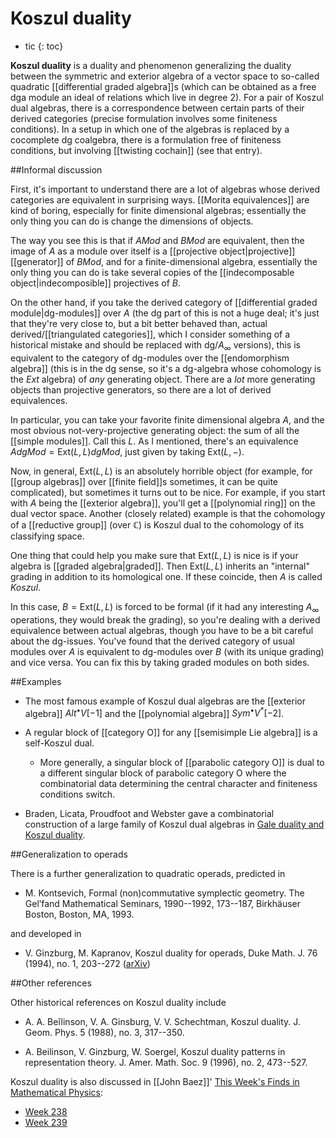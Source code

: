 # Koszul duality
* tic
{: toc}


__Koszul duality__ is a duality and phenomenon generalizing the duality between the symmetric and exterior algebra of a vector space to so-called quadratic [[differential graded algebra]]s (which can be obtained as a free dga module an ideal of relations which live in degree 2). For a pair of Koszul dual algebras, there is a correspondence between certain parts of their derived categories (precise formulation involves some finiteness conditions). In a setup in which one of the algebras is replaced by a cocomplete dg coalgebra, there is a formulation free of finiteness conditions, but involving [[twisting cochain]] (see that entry).


##Informal discussion

First, it's important to understand there are a lot of algebras whose derived categories are equivalent in surprising ways.  [[Morita equivalences]] are kind of boring, especially for finite dimensional algebras; essentially the only thing you can do is change the dimensions of objects.

The way you see this is that if $A Mod$ and $B Mod$ are equivalent, then the image of $A$ as a module over itself is a [[projective object|projective]] [[generator]] of $B Mod$, and for a finite-dimensional algebra, essentially the only thing you can do is take several copies of the [[indecomposable object|indecomposible]] projectives of $B$.

On the other hand, if you take the derived category of [[differential graded module|dg-modules]] over $A$ (the dg part of this is not a huge deal; it's just that they're very close to, but a bit better behaved than, actual derived/[[triangulated categories]], which I consider something of a historical mistake and should be replaced with dg/$A_\infty$ versions), this is equivalent to the category of dg-modules over the [[endomorphism algebra]] (this is in the dg sense, so it's a dg-algebra whose cohomology is the $Ext$ algebra) of *any* generating object.  There are a *lot* more generating objects than projective generators, so there are a lot of derived equivalences.

In particular, you can take your favorite finite dimensional algebra $A$, and the most obvious not-very-projective generating object: the sum of all the [[simple modules]].  Call this $L$.  As I mentioned, there's an equivalence $A dg Mod = \mathrm{Ext}(L,L) dg Mod$, just given by taking $\mathrm{Ext}(L,-)$.   

Now, in general, $\mathrm{Ext}(L,L)$ is an absolutely horrible object (for example, for [[group algebras]] over [[finite field]]s sometimes, it can be quite complicated), but sometimes it turns out to be nice.  For example, if you start with $A$ being the [[exterior algebra]], you'll get a [[polynomial ring]] on the dual vector space.  Another (closely related) example is that the cohomology of a [[reductive group]] (over $\mathbb{C}$) is Koszul dual to the cohomology of its classifying space.

One thing that could help you make sure that $\mathrm{Ext}(L,L)$ is nice is if your algebra is [[graded algebra|graded]].  Then $\mathrm{Ext}(L,L)$ inherits an "internal" grading in addition to its homological one.  If these coincide, then $A$ is called _Koszul_. 

In this case, $B=\mathrm{Ext}(L,L)$ is forced to be formal (if it had any interesting $A_\infty$ operations, they would break the grading), so you're dealing with a derived equivalence between actual algebras, though you have to be a bit careful about the dg-issues.  You've found that the derived category of usual modules over $A$ is equivalent to dg-modules over $B$ (with its unique grading) and vice versa.  You can fix this by taking graded modules on both sides.


##Examples

* The most famous example of Koszul dual algebras are the [[exterior algebra]] $Alt^{\bullet}V[-1]$ and the [[polynomial algebra]] $Sym^\bullet V^*[-2]$.

* A regular block of [[category O]] for any [[semisimple Lie algebra]] is a self-Koszul dual.

  * More generally, a singular block of [[parabolic category O]] is dual to a different singular block of parabolic category O where the combinatorial data determining the central character and finiteness conditions switch.

* Braden, Licata, Proudfoot and Webster gave a combinatorial construction of a large family of Koszul dual algebras in [Gale duality and Koszul duality](http://front.math.ucdavis.edu/0806.3256).


##Generalization to operads

There is a further generalization to quadratic operads, predicted in 

* M. Kontsevich, Formal (non)commutative symplectic geometry.  The Gel&#697;fand Mathematical Seminars, 1990--1992,  173--187, Birkh&#228;user Boston, Boston, MA, 1993. 

and developed in

* V. Ginzburg, M. Kapranov, Koszul duality for operads,  Duke Math. J.  76  (1994),  no. 1, 203--272 ([arXiv](http://front.math.ucdavis.edu/0709.1228))


##Other references

Other historical references on Koszul duality include

* A. A. Be&#301;linson, V. A. Ginsburg, V. V. Schechtman, Koszul duality.  J. Geom. Phys.  5  (1988),  no. 3, 317--350.

* A. Beilinson, V. Ginzburg, W. Soergel, Koszul duality patterns in representation theory.  J. Amer. Math. Soc.  9  (1996),  no. 2, 473--527. 

Koszul duality is also discussed in [[John Baez]]' [This Week's Finds in Mathematical Physics](http://math.ucr.edu/home/baez/TWF.html):

* [Week 238](http://math.ucr.edu/home/baez/week238.html)
* [Week 239](http://math.ucr.edu/home/baez/week239.html)